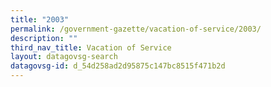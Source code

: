 ```yaml
---
title: "2003"
permalink: /government-gazette/vacation-of-service/2003/
description: ""
third_nav_title: Vacation of Service
layout: datagovsg-search
datagovsg-id: d_54d258ad2d95875c147bc8515f471b2d
---
```

